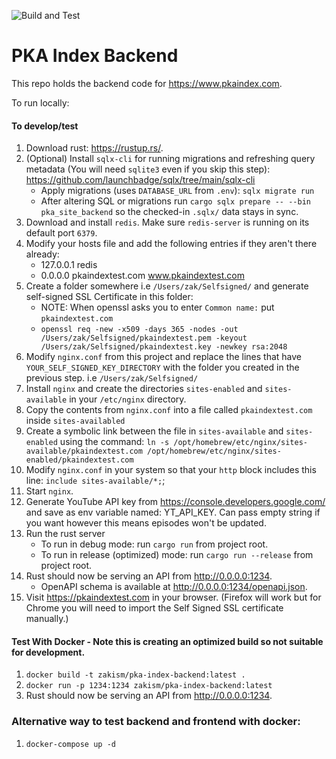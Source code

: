 ![Build and Test](https://github.com/ZakisM/pka_site_backend/workflows/Build%20and%20Test/badge.svg)

# PKA Index Backend

This repo holds the backend code for https://www.pkaindex.com.

To run locally:

#### To develop/test

1. Download rust: https://rustup.rs/.
2. (Optional) Install `sqlx-cli` for running migrations and refreshing query metadata (You will need
   `sqlite3` even if you skip this step): https://github.com/launchbadge/sqlx/tree/main/sqlx-cli
   - Apply migrations (uses `DATABASE_URL` from `.env`): `sqlx migrate run`
   - After altering SQL or migrations run `cargo sqlx prepare -- --bin pka_site_backend` so the
     checked-in `.sqlx/` data stays in sync.
3. Download and install `redis`. Make sure `redis-server` is running on its default port `6379`.
4. Modify your hosts file and add the following entries if they aren't there already:
    - 127.0.0.1 redis
    - 0.0.0.0 pkaindextest.com www.pkaindextest.com
5. Create a folder somewhere i.e `/Users/zak/Selfsigned/` and generate self-signed SSL Certificate in this
   folder:
    - NOTE: When openssl asks you to enter `Common name:` put `pkaindextest.com`
    - `openssl req -new -x509 -days 365 -nodes -out /Users/zak/Selfsigned/pkaindextest.pem -keyout /Users/zak/Selfsigned/pkaindextest.key -newkey rsa:2048`
6. Modify `nginx.conf` from this project and replace the lines that have `YOUR_SELF_SIGNED_KEY_DIRECTORY` with the
   folder you created in the previous step. i.e `/Users/zak/Selfsigned/`
7. Install `nginx` and create the directories `sites-enabled` and `sites-available` in your `/etc/nginx` directory.
8. Copy the contents from `nginx.conf` into a file called `pkaindextest.com` inside `sites-availabled`
9. Create a symbolic link between the file in `sites-available` and `sites-enabled` using the
   command: `ln -s /opt/homebrew/etc/nginx/sites-available/pkaindextest.com /opt/homebrew/etc/nginx/sites-enabled/pkaindextest.com`
10. Modify `nginx.conf` in your system so that your `http` block includes this line: `include sites-available/*;`;
11. Start `nginx`.
12. Generate YouTube API key from https://console.developers.google.com/ and save as env variable named: YT_API_KEY. Can
    pass empty string if you want however this means episodes won't be updated.
13. Run the rust server
    - To run in debug mode: run `cargo run` from project root.
    - To run in release (optimized) mode: run `cargo run --release` from project root.
14. Rust should now be serving an API from http://0.0.0.0:1234.
    - OpenAPI schema is available at http://0.0.0.0:1234/openapi.json.
15. Visit https://pkaindextest.com in your browser. (Firefox will work but for Chrome you will need to import the Self
    Signed SSL certificate manually.)

#### Test With Docker - Note this is creating an optimized build so not suitable for development.

1. `docker build -t zakism/pka-index-backend:latest .`
2. `docker run -p 1234:1234 zakism/pka-index-backend:latest`
3. Rust should now be serving an API from http://0.0.0.0:1234.

### Alternative way to test backend and frontend with docker:

1. `docker-compose up -d`
